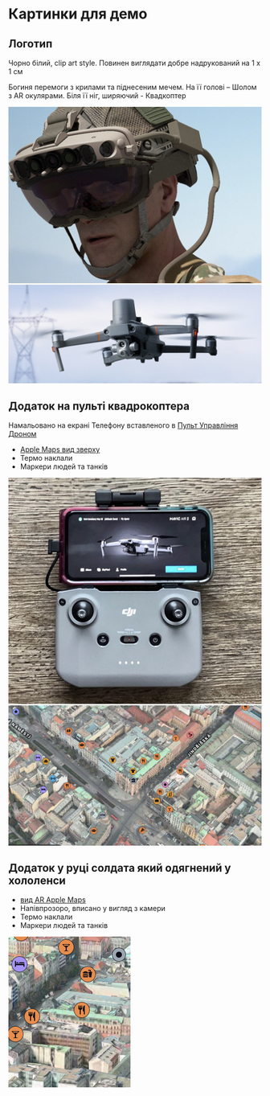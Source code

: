# Картинки для демо

## Логотип

Чорно білий, clip art style. Повинен виглядати добре надрукований на 1 х 1 см

Богиня перемоги з крилами та піднесеним мечем. На її голові – Шолом з AR окулярами. Біля її ніг, ширяючий - Квадкоптер

![Шлем c AR очками](https://github.com/zirukraine/zirukraine/raw/main/IMAGES/helmet1.png)
![Квадкоптер](https://github.com/zirukraine/zirukraine/raw/main/IMAGES/drone2.png)


## Додаток на пульті квадрокоптера

Намальовано на екрані Телефону вставленого в [Пульт Управління Дроном](https://github.com/zirukraine/zirukraine/raw/main/IMAGES/drone_station1.png)

- [Apple Maps вид зверху](https://github.com/zirukraine/zirukraine/raw/main/IMAGES/map1.jpg)
- Термо наклали
- Маркери людей та танків

![Пульт Управління Дроном](https://github.com/zirukraine/zirukraine/raw/main/IMAGES/drone_station1.png)
![Apple Maps вид зверху](https://github.com/zirukraine/zirukraine/raw/main/IMAGES/map1.jpg)

## Додаток у руці солдата який одягнений у хололенси


- [вид AR Apple Maps](https://github.com/zirukraine/zirukraine/raw/main/IMAGES/map2.jpg)
- Напівпрозоро, вписано у вигляд з камери
- Термо наклали
- Маркери людей та танків

![вид AR Apple Maps](https://github.com/zirukraine/zirukraine/raw/main/IMAGES/map2.jpg)
